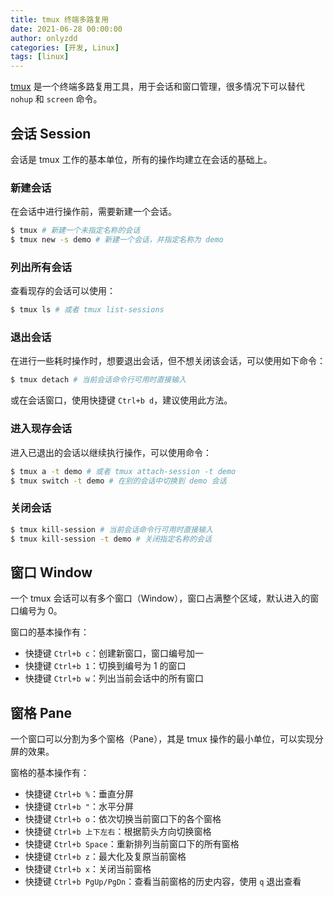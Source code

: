 ```yaml
---
title: tmux 终端多路复用
date: 2021-06-28 00:00:00
author: onlyzdd
categories: [开发, Linux]
tags: [linux]
---
```


[tmux](https://github.com/tmux/tmux) 是一个终端多路复用工具，用于会话和窗口管理，很多情况下可以替代 `nohup` 和 `screen` 命令。

## 会话 Session

会话是 tmux 工作的基本单位，所有的操作均建立在会话的基础上。

### 新建会话

在会话中进行操作前，需要新建一个会话。

```sh
$ tmux # 新建一个未指定名称的会话
$ tmux new -s demo # 新建一个会话，并指定名称为 demo
```

### 列出所有会话

查看现存的会话可以使用：

```sh
$ tmux ls # 或者 tmux list-sessions
```

### 退出会话

在进行一些耗时操作时，想要退出会话，但不想关闭该会话，可以使用如下命令：

```sh
$ tmux detach # 当前会话命令行可用时直接输入
```

或在会话窗口，使用快捷键 `Ctrl+b d`，建议使用此方法。

### 进入现存会话

进入已退出的会话以继续执行操作，可以使用命令：

```sh
$ tmux a -t demo # 或者 tmux attach-session -t demo
$ tmux switch -t demo # 在别的会话中切换到 demo 会话
```

### 关闭会话

```sh
$ tmux kill-session # 当前会话命令行可用时直接输入
$ tmux kill-session -t demo # 关闭指定名称的会话
```

## 窗口 Window

一个 tmux 会话可以有多个窗口（Window），窗口占满整个区域，默认进入的窗口编号为 0。

窗口的基本操作有：

- 快捷键 `Ctrl+b c`：创建新窗口，窗口编号加一
- 快捷键 `Ctrl+b 1`：切换到编号为 1 的窗口
- 快捷键 `Ctrl+b w`：列出当前会话中的所有窗口

## 窗格 Pane

一个窗口可以分割为多个窗格（Pane），其是 tmux 操作的最小单位，可以实现分屏的效果。

窗格的基本操作有：

- 快捷键 `Ctrl+b %`：垂直分屏
- 快捷键 `Ctrl+b "`：水平分屏
- 快捷键 `Ctrl+b o`：依次切换当前窗口下的各个窗格
- 快捷键 `Ctrl+b 上下左右`：根据箭头方向切换窗格
- 快捷键 `Ctrl+b Space`：重新排列当前窗口下的所有窗格
- 快捷键 `Ctrl+b z`：最大化及复原当前窗格
- 快捷键 `Ctrl+b x`：关闭当前窗格
- 快捷键 `Ctrl+b PgUp/PgDn`：查看当前窗格的历史内容，使用 `q` 退出查看
